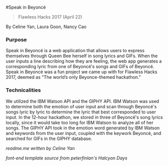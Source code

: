 #Speak in Beyoncé

> Flawless Hacks 2017 (April 22)

By Celine Yan, Laura Goon, Nancy Cao

### Purpose

Speak in Beyoncé is a web application that allows users to express themselves through Queen Bee herself in song lyrics and GIFs. When the user inputs a line describing how they are feeling, the web app generates a corresponding lyric from one of Beyoncé's songs and GIFs of Beyoncé. Speak in Beyoncé was a fun project we came up with for Flawless Hacks 2017, deemed as "The world’s only Beyonce-themed hackathon." 

### Technicalities

We utilized the IBM Watson API and the GIPHY API. IBM Watson was used to determine both the emotion of user input and scan through Beyoncé's songs lyric by lyric to determine the lyric that best corresponded to user input. In the 12-hour hackathon, we stored in three of Beyoncé's song lyrics locally, since it would take too long for IBM Watson to analyze all of her songs. The GIPHY API took in the emotion word generated by IBM Watson and keywords from the user input, coupled with the keywork Beyoncé, and searched for GIFs in the GIPHY database. 

*readme.me written by Celine Yan*

*font-end template source from peterfinlan's Halcyon Days* 
